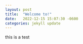 ```yaml
---
layout: post
title:  "Welcome to!"
date:   2022-12-15 15:07:30 -0600
categories: jekyll update
---
```


this is a test